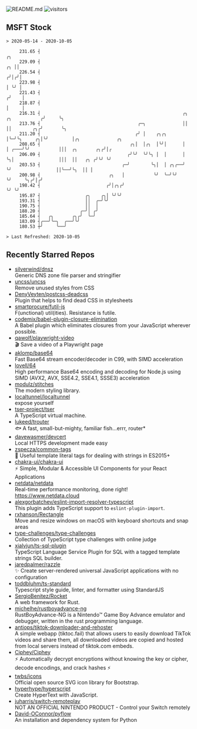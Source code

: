 ![README.md](https://github.com/Gerhut/Gerhut/workflows/README.md/badge.svg)
![visitors](https://visitors.vercel.app/Gerhut/Gerhut?token=8cf69d1f6813d272ef062726b6070c9be4ff72038cfe5a7ded7384a8da65d866)

## MSFT Stock

```
> 2020-05-14 - 2020-10-05

     231.65 ┤                                                                            ╭╮                      
     229.09 ┤                                                                         ╭╮ ││                      
     226.54 ┤                                                                        ╭╯│╭╯│                      
     223.98 ┤                                                                        │ ╰╯ │                      
     221.43 ┤                                                                       ╭╯    │                      
     218.87 ┤                                                                       │     │                      
     216.31 ┤                                                      ╭╮ ╭╮           ╭╯     ╰╮                     
     213.76 ┤                                     ╭─╮              ││ ││        ╭╮╭╯       ╰╮                    
     211.20 ┤                                    ╭╯ │    ╭╮╭╮      │╰─╯╰╮     ╭╮│╰╯         │╭╮              ╭╮  
     208.65 ┤                                  ╭╮│  │╭╮  │╰╯│      │    │ ╭───╯╰╯           │││  ╭╮       ╭╮╭╯│╭ 
     206.09 ┤                                 ╭╯╰╯  ╰╯╰╮ │  │      │    ╰╮│                 │││  ││   ╭╮ ╭╯╰╯ ╰╯ 
     203.53 ┤                               ╭─╯        ╰╮│  │ ╭╮╭──╯     ╰╯                 ││╰──╯╰╮  ││ │       
     200.98 ┤                          ╭╮   │           ╰╯  ╰─╯╰╯                           ╰╯     ╰╮╭╯│╭╯       
     198.42 ┤                         ╭╯│╭╮╭╯                                                       ╰╯ ╰╯        
     195.87 ┤                 ╭╮    ╭╮│ ╰╯╰╯                                                                     
     193.31 ┤                 ││  ╭─╯╰╯                                                                          
     190.75 ┤                 ││  │                                                                              
     188.20 ┤               ╭─╯│ ╭╯                                                                              
     185.64 ┤   ╭╮       ╭╮╭╯  ╰─╯                                                                               
     183.09 ┤╭──╯╰─╮  ╭──╯╰╯                                                                                     
     180.53 ┼╯     ╰──╯                                                                                          

> Last Refreshed: 2020-10-05
```

## Recently Starred Repos

- [silverwind/dnsz](https://github.com/silverwind/dnsz)  
  Generic DNS zone file parser and stringifier
- [uncss/uncss](https://github.com/uncss/uncss)  
  Remove unused styles from CSS
- [DenyVeyten/postcss-deadcss](https://github.com/DenyVeyten/postcss-deadcss)  
  Plugin that helps to find dead CSS in stylesheets
- [smartprocure/futil-js](https://github.com/smartprocure/futil-js)  
  F(unctional) util(ities). Resistance is futile.
- [codemix/babel-plugin-closure-elimination](https://github.com/codemix/babel-plugin-closure-elimination)  
  A Babel plugin which eliminates closures from your JavaScript wherever possible.
- [qawolf/playwright-video](https://github.com/qawolf/playwright-video)  
  🎬 Save a video of a Playwright page
- [aklomp/base64](https://github.com/aklomp/base64)  
  Fast Base64 stream encoder/decoder in C99, with SIMD acceleration
- [lovell/64](https://github.com/lovell/64)  
  High performance Base64 encoding and decoding for Node.js using SIMD (AVX2, AVX, SSE4.2, SSE4.1, SSSE3) acceleration
- [modulz/stitches](https://github.com/modulz/stitches)  
  The modern styling library.
- [localtunnel/localtunnel](https://github.com/localtunnel/localtunnel)  
  expose yourself
- [tser-project/tser](https://github.com/tser-project/tser)  
  A TypeScript virtual machine.
- [lukeed/trouter](https://github.com/lukeed/trouter)  
  :fish: A fast, small-but-mighty, familiar fish...errr, router*
- [davewasmer/devcert](https://github.com/davewasmer/devcert)  
  Local HTTPS development made easy
- [zspecza/common-tags](https://github.com/zspecza/common-tags)  
  🔖 Useful template literal tags for dealing with strings in ES2015+
- [chakra-ui/chakra-ui](https://github.com/chakra-ui/chakra-ui)  
  ⚡️ Simple, Modular & Accessible UI Components for your React Applications
- [netdata/netdata](https://github.com/netdata/netdata)  
  Real-time performance monitoring, done right! https://www.netdata.cloud
- [alexgorbatchev/eslint-import-resolver-typescript](https://github.com/alexgorbatchev/eslint-import-resolver-typescript)  
  This plugin adds TypeScript support to `eslint-plugin-import`.
- [rxhanson/Rectangle](https://github.com/rxhanson/Rectangle)  
  Move and resize windows on macOS with keyboard shortcuts and snap areas
- [type-challenges/type-challenges](https://github.com/type-challenges/type-challenges)  
  Collection of TypeScript type challenges with online judge
- [xialvjun/ts-sql-plugin](https://github.com/xialvjun/ts-sql-plugin)  
  TypeScript Language Service Plugin for SQL with a tagged template strings SQL builder.
- [jaredpalmer/razzle](https://github.com/jaredpalmer/razzle)  
  ✨ Create server-rendered universal JavaScript applications with no configuration
- [toddbluhm/ts-standard](https://github.com/toddbluhm/ts-standard)  
  Typescript style guide, linter, and formatter using StandardJS
- [SergioBenitez/Rocket](https://github.com/SergioBenitez/Rocket)  
  A web framework for Rust.
- [michelhe/rustboyadvance-ng](https://github.com/michelhe/rustboyadvance-ng)  
  RustBoyAdvance-NG is a Nintendo™ Game Boy Advance emulator and debugger, written in the rust programming language.
- [antiops/tiktok-downloader-and-rehoster](https://github.com/antiops/tiktok-downloader-and-rehoster)  
  A simple webapp (tiktoc.fail) that allows users to easily download TikTok videos and share them, all downloaded videos are copied and hosted from local servers instead of tiktok.com embeds.
- [Ciphey/Ciphey](https://github.com/Ciphey/Ciphey)  
  ⚡ Automatically decrypt encryptions without knowing the key or cipher, decode encodings, and crack hashes ⚡
- [twbs/icons](https://github.com/twbs/icons)  
  Official open source SVG icon library for Bootstrap.
- [hyperhype/hyperscript](https://github.com/hyperhype/hyperscript)  
  Create HyperText with JavaScript.
- [juharris/switch-remoteplay](https://github.com/juharris/switch-remoteplay)  
  NOT AN OFFICIAL NINTENDO PRODUCT - Control your Switch remotely
- [David-OConnor/pyflow](https://github.com/David-OConnor/pyflow)  
  An installation and dependency system for Python
